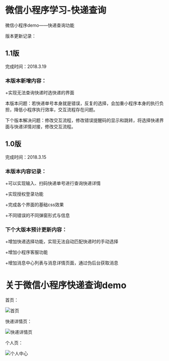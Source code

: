 # 微信小程序学习-快递查询
微信小程序demo——快递查询功能

版本更新记录：



## 1.1版

完成时间：2018.3.19

### 本版本新增内容：

+实现无法查询快递时选快递的界面



本版本问题：若快递单号本身就是错误，反复的选择，会加重小程序本身的执行负担，降低小程序执行效率，交互流程存在问题。



下个版本解决问题：修改交互流程，修改错误提醒码的显示和跳转，将选择快递界面与快递详情对接，修改交互流程。





## 1.0版


完成时间：2018.3.15

### 本版本内容记录：


+可以实现输入、扫码快递单号进行查询快递详情

+实现授权登录功能

+完成各个界面的基础css效果

+不同错误的不同弹窗形式与信息



### 下个大版本预计更新内容：


+增加快递选择功能，实现无法自动匹配快递时的手动选择

+增加小程序客服功能

+增加消息中心列表与消息详情页面，通过伪后台获取消息






# 关于微信小程序快递查询demo

首页：

![首页](https://gitee.com/uploads/images/2018/0316/103900_3e7b2dd3_474628.png "首页.png")

快递详情页：

![快递详情页](https://gitee.com/uploads/images/2018/0316/103951_f7c6fc99_474628.png "快递详情.png")

个人页：

![个人中心](https://gitee.com/uploads/images/2018/0316/104010_63417f4b_474628.png "个人详情.png")